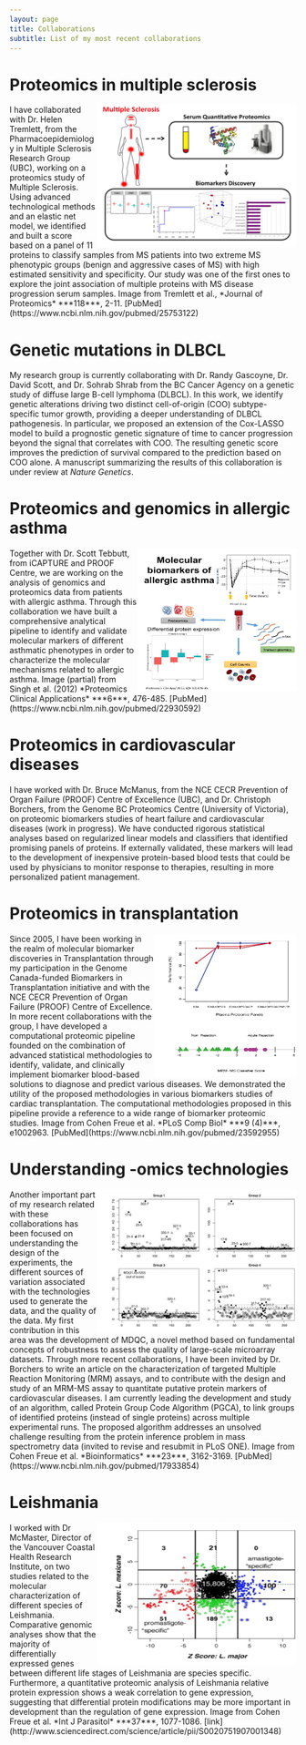 ```yaml
---
layout: page
title: Collaborations
subtitle: List of my most recent collaborations
---
```


# Proteomics in multiple sclerosis
<img style="float: right;" src="/img/ms.png" height="250" width="350">
I have collaborated with Dr. Helen Tremlett, from the Pharmacoepidemiology in Multiple Sclerosis Research Group (UBC), working on a proteomics study of Multiple Sclerosis. Using advanced technological methods and an elastic net model, we identified and built a score based on a panel of 11 proteins to classify samples from MS patients into two extreme MS phenotypic groups (benign and aggressive cases of MS) with high estimated sensitivity and specificity. Our study was one of the first ones to explore the joint association of multiple proteins with MS disease progression serum samples. Image from Tremlett et al., *Journal of Proteomics* ***118***, 2-11. [PubMed](https://www.ncbi.nlm.nih.gov/pubmed/25753122) 

# Genetic mutations in DLBCL
My research group is currently collaborating with Dr. Randy Gascoyne, Dr. David Scott, and Dr. Sohrab Shrab from the BC Cancer Agency on a genetic study of diffuse large B-cell lymphoma (DLBCL). In this work, we identify genetic alterations driving two distinct cell-of-origin (COO) subtype-specific tumor growth, providing a deeper understanding of DLBCL pathogenesis. In particular, we proposed an extension of the Cox-LASSO model to build a prognostic genetic signature of time to cancer progression beyond the signal that correlates with COO. The resulting genetic score improves the prediction of survival compared to the prediction based on COO alone. A manuscript summarizing the results of this collaboration is under review at *Nature Genetics*.

# Proteomics and genomics in allergic asthma
<img style="float: right;" src="/img/asthma.png" height="250" width="280">
Together with Dr. Scott Tebbutt, from iCAPTURE and PROOF Centre, we are working on the analysis of genomics and proteomics data from patients with allergic asthma. Through this collaboration we have built a comprehensive analytical pipeline to identify and validate molecular markers of different asthmatic phenotypes in order to characterize the molecular mechanisms related to allergic asthma. Image (partial) from Singh et al. (2012) *Proteomics Clinical Applications* ***6***, 476-485.
[PubMed](https://www.ncbi.nlm.nih.gov/pubmed/22930592)

# Proteomics in cardiovascular diseases
I have worked with Dr. Bruce McManus, from the NCE CECR Prevention of Organ Failure (PROOF) Centre of Excellence (UBC), and Dr. Christoph Borchers, from the Genome BC Proteomics Centre (University of Victoria), on proteomic biomarkers studies of heart failure and cardiovascular diseases (work in progress). We have conducted rigorous statistical analyses based on regularized linear models and classifiers that identified promising panels of proteins. If externally validated, these markers will lead to the development of inexpensive protein-based blood tests that could be used by physicians to monitor response to therapies, resulting in more personalized patient management.

# Proteomics in transplantation
<img style="float: right;" src="/img/transplant.png" height="250" width="250">
Since 2005, I have been working in the realm of molecular biomarker discoveries in Transplantation through my participation in the Genome Canada-funded Biomarkers in Transplantation initiative and with the NCE CECR Prevention of Organ Failure (PROOF) Centre of Excellence. In more recent collaborations with the group, I have developed a computational proteomic pipeline founded on the combination of advanced statistical methodologies to identify, validate, and clinically implement biomarker blood-based solutions to diagnose and predict various diseases. We demonstrated the utility of the proposed methodologies in various biomarkers studies of cardiac transplantation. The computational methodologies proposed in this pipeline provide a reference to a wide range of biomarker proteomic studies. Image from Cohen Freue et al. *PLoS Comp Biol* ***9 (4)***, e1002963. [PubMed](https://www.ncbi.nlm.nih.gov/pubmed/23592955)

# Understanding -omics technologies
<img style="float: right;" src="/img/mdqc.png" height="250" width="350">
Another important part of my research related with these collaborations has been focused on understanding the design of the experiments, the different sources of variation associated with the technologies used to generate the data, and the quality of the data. My first contribution in this area was the development of MDQC, a novel method based on fundamental concepts of robustness to assess the quality of large-scale microarray datasets. Through more recent collaborations, I have been invited by Dr. Borchers to write an article on the characterization of targeted Multiple Reaction Monitoring (MRM) assays, and to contribute with the design and study of an MRM-MS assay to quantitate putative protein markers of cardiovascular diseases. I am currently leading the development and study of an algorithm, called Protein Group Code Algorithm (PGCA), to link groups of identified proteins (instead of single proteins) across multiple experimental runs. The proposed algorithm addresses an unsolved challenge resulting from the protein inference problem in mass spectrometry data (invited to revise and resubmit in PLoS ONE). Image from Cohen Freue et al. *Bioinformatics* ***23***, 3162-3169. [PubMed](https://www.ncbi.nlm.nih.gov/pubmed/17933854) 

# Leishmania
<img style="float: right;" src="/img/leishmania.png" height="250" width="350">
I worked with Dr McMaster, Director of the Vancouver Coastal Health Research Institute, on two studies related to the molecular characterization of different species of Leishmania. Comparative genomic analyses show that the majority of differentially expressed genes between different life stages of Leishmania are species specific. Furthermore, a quantitative proteomic analysis of Leishmania relative protein expression shows a weak correlation to gene expression, suggesting that differential protein modifications may be more important in development than the regulation of gene expression. Image from Cohen Freue et al. *Int J Parasitol* ***37***, 1077-1086. [link](http://www.sciencedirect.com/science/article/pii/S0020751907001348) 
